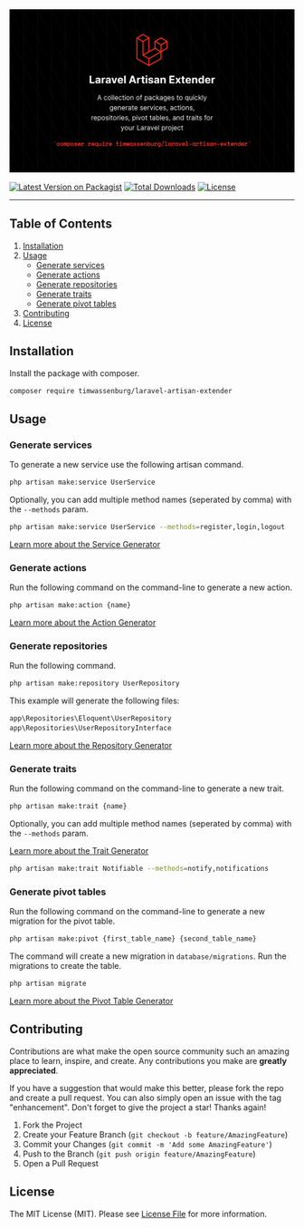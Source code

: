 <img src="img/banner.png" alt="Logo">

[![Latest Version on Packagist](https://img.shields.io/packagist/v/timwassenburg/laravel-artisan-extender.svg?style=flat-square)](https://packagist.org/packages/timwassenburg/laravel-artisan-extender)
[![Total Downloads](https://img.shields.io/packagist/dt/timwassenburg/laravel-artisan-extender.svg?style=flat-square)](https://packagist.org/packages/timwassenburg/laravel-artisan-extender)
[![License](https://img.shields.io/packagist/l/timwassenburg/laravel-artisan-extender)](https://packagist.org/packages/timwassenburg/laravel-artisan-extender)

<hr>

## Table of Contents
  <ol>
    <li><a href="#installation">Installation</a></li>
    <li>
      <a href="#usage">Usage</a>
      <ul>
        <li><a href="#generate-services">Generate services</a></li>
        <li><a href="#generate-actions">Generate actions</a></li>
        <li><a href="#generate-repositories">Generate repositories</a></li>
        <li><a href="#generate-traits">Generate traits</a></li>
        <li><a href="#generate-pivot-tables">Generate pivot tables</a></li>
      </ul>
    </li>
    <li><a href="#contributing">Contributing</a></li>
    <li><a href="#license">License</a></li>
  </ol>

## Installation
Install the package with composer.
```bash
composer require timwassenburg/laravel-artisan-extender
```

## Usage

### Generate services
To generate a new service use the following artisan command.

```bash
php artisan make:service UserService
```

Optionally, you can add multiple method names (seperated by comma) with the ```--methods``` param.

```bash
php artisan make:service UserService --methods=register,login,logout
```

[Learn more about the Service Generator](https://github.com/timwassenburg/laravel-service-generator)

### Generate actions
Run the following command on the command-line to generate a new action.
```bash
php artisan make:action {name}
```
[Learn more about the Action Generator](https://github.com/timwassenburg/laravel-action-generator)

### Generate repositories
Run the following command.
```bash
php artisan make:repository UserRepository
```
This example will generate the following files:
```bash
app\Repositories\Eloquent\UserRepository
app\Repositories\UserRepositoryInterface
```
[Learn more about the Repository Generator](https://github.com/timwassenburg/laravel-repository-generator)

### Generate traits
Run the following command on the command-line to generate a new trait.
```bash
php artisan make:trait {name}
```
Optionally, you can add multiple method names (seperated by comma) with the ```--methods``` param.

[Learn more about the Trait Generator](https://github.com/timwassenburg/laravel-trait-generator)

```bash
php artisan make:trait Notifiable --methods=notify,notifications
```

### Generate pivot tables
Run the following command on the command-line to generate a new migration for the pivot table.
```bash
php artisan make:pivot {first_table_name} {second_table_name}
```

The command will create a new migration in ```database/migrations```. Run the migrations to create the table.
```bash
php artisan migrate
```
[Learn more about the Pivot Table Generator](https://github.com/timwassenburg/laravel-pivot-table-generator)

## Contributing
Contributions are what make the open source community such an amazing place to learn, inspire, and create. Any contributions you make are **greatly appreciated**.

If you have a suggestion that would make this better, please fork the repo and create a pull request. You can also simply open an issue with the tag "enhancement".
Don't forget to give the project a star! Thanks again!

1. Fork the Project
2. Create your Feature Branch (`git checkout -b feature/AmazingFeature`)
3. Commit your Changes (`git commit -m 'Add some AmazingFeature'`)
4. Push to the Branch (`git push origin feature/AmazingFeature`)
5. Open a Pull Request

## License

The MIT License (MIT). Please see [License File](LICENSE.md) for more information.
